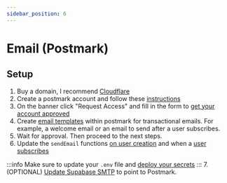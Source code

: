 ```yaml
---
sidebar_position: 6
---
```

# Email (Postmark)

## Setup

1. Buy a domain, I recommend [Cloudflare](https://developers.cloudflare.com/registrar/get-started/register-domain/)
2. Create a postmark account and follow these [instructions](https://postmarkapp.com/support/article/1002-getting-started-with-postmark)
3. On the banner click "Request Access" and fill in the form to [get your account approved ](https://postmarkapp.com/support/article/1084-how-does-the-account-approval-process-work)
4. Create [email templates](https://postmarkapp.com/support/article/786-using-a-postmark-starter-template) within postmark for transactional emails. For example, a welcome email or an email to send after a user subscribes.
5. Wait for approval. Then proceed to the next steps.
6. Update the `sendEmail` functions [on user creation](https://github.com/devtodollars/flutter-supabase-production-template/blob/main/supabase/functions/on\_user\_modify/index.ts#L19) and when a [user subscribes](https://github.com/devtodollars/flutter-supabase-production-template/blob/main/supabase/functions/stripe\_webhook/index.ts#L111)

:::info
Make sure to update your `.env` file and [deploy your secrets](../supabase/common-commands.md)
:::
7. (OPTIONAL) [Update Supabase SMTP](https://supabase.com/docs/guides/auth/auth-smtp) to point to Postmark.



